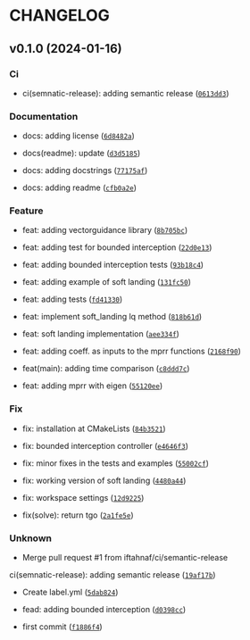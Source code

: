 # CHANGELOG



## v0.1.0 (2024-01-16)

### Ci

* ci(semnatic-release): adding semantic release ([`0613dd3`](https://github.com/iftahnaf/vectorguidance/commit/0613dd3f162f71d8ce55505469f87c7fdba476a2))

### Documentation

* docs: adding license ([`6d8482a`](https://github.com/iftahnaf/vectorguidance/commit/6d8482a6f54d2e22f639299cff3474f7b620ccc2))

* docs(readme): update ([`d3d5185`](https://github.com/iftahnaf/vectorguidance/commit/d3d518517daa11eb188846b2cd4024877df4d464))

* docs: adding docstrings ([`77175af`](https://github.com/iftahnaf/vectorguidance/commit/77175af0c0e4ca9265319a5ded0044ddb5369ce7))

* docs: adding readme ([`cfb0a2e`](https://github.com/iftahnaf/vectorguidance/commit/cfb0a2ecf0f4bf5e561db52b327fb529ee90a428))

### Feature

* feat: adding vectorguidance library ([`8b705bc`](https://github.com/iftahnaf/vectorguidance/commit/8b705bcf59c0103dde4b863d5e7d210a5a3e6e72))

* feat: adding test for bounded interception ([`22d0e13`](https://github.com/iftahnaf/vectorguidance/commit/22d0e1324cc81e7ff04ca3d49f3c2afa8241afac))

* feat: adding bounded interception tests ([`93b18c4`](https://github.com/iftahnaf/vectorguidance/commit/93b18c45c916062ac1bbf86e964bb2f44f8f9b34))

* feat: adding example of soft landing ([`131fc50`](https://github.com/iftahnaf/vectorguidance/commit/131fc509e1b5e6ec216460a6d0034b595f1aaa0b))

* feat: adding tests ([`fd41330`](https://github.com/iftahnaf/vectorguidance/commit/fd41330e932203e5ce481c29d0d5926ad90cd734))

* feat: implement soft_landing lq method ([`818b61d`](https://github.com/iftahnaf/vectorguidance/commit/818b61d9f9485e1bc15ab3fada71f0a33ba90796))

* feat: soft landing implementation ([`aee334f`](https://github.com/iftahnaf/vectorguidance/commit/aee334f9e1ca941086f072399fb4b3e623319abb))

* feat: adding coeff. as inputs to the mprr functions ([`2168f90`](https://github.com/iftahnaf/vectorguidance/commit/2168f907685bff9242eee65b823ac0797116055d))

* feat(main): adding time comparison ([`c8ddd7c`](https://github.com/iftahnaf/vectorguidance/commit/c8ddd7cf15868718eebaf13e4a226a2376ac0855))

* feat: adding mprr with eigen ([`55120ee`](https://github.com/iftahnaf/vectorguidance/commit/55120ee699a0cc79790b3731e322d216ced3e8bd))

### Fix

* fix: installation at CMakeLists ([`84b3521`](https://github.com/iftahnaf/vectorguidance/commit/84b35213733a2af683ca7ae351fba495a89a5549))

* fix: bounded interception controller ([`e4646f3`](https://github.com/iftahnaf/vectorguidance/commit/e4646f38776151c397d08a1329ab0ac397777577))

* fix: minor fixes in the tests and examples ([`55002cf`](https://github.com/iftahnaf/vectorguidance/commit/55002cfa7f9e7846b6c6b75fce3c1bfb36f6d600))

* fix: working version of soft landing ([`4480a44`](https://github.com/iftahnaf/vectorguidance/commit/4480a44201ba9d20a7c316be9fcae30838432827))

* fix: workspace settings ([`12d9225`](https://github.com/iftahnaf/vectorguidance/commit/12d9225f7bdc635c3402251c7830ce5686e6cf87))

* fix(solve): return tgo ([`2a1fe5e`](https://github.com/iftahnaf/vectorguidance/commit/2a1fe5eae70e0d54b9a5eef2cf8ebb55dde09a57))

### Unknown

* Merge pull request #1 from iftahnaf/ci/semantic-release

ci(semnatic-release): adding semantic release ([`19af17b`](https://github.com/iftahnaf/vectorguidance/commit/19af17be8a1620aebf2235d159cdee937265d541))

* Create label.yml ([`5dab824`](https://github.com/iftahnaf/vectorguidance/commit/5dab824fc659873bd32f4c068d8e90825551d25d))

* fead: adding bounded interception ([`d0398cc`](https://github.com/iftahnaf/vectorguidance/commit/d0398ccac6a2672d99d3d471d469062f615c0bbe))

* first commit ([`f1886f4`](https://github.com/iftahnaf/vectorguidance/commit/f1886f40292bf1268a6720098cf98a78608d71e3))
